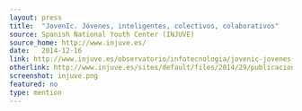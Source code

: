 ```yaml
---
layout: press
title:  "JovenIc. Jóvenes, inteligentes, colectivos, colaborativos"
source: Spanish National Youth Center (INJUVE)
source_home: http://www.injuve.es/
date:   2014-12-16
link: http://www.injuve.es/observatorio/infotecnologia/jovenic-jovenes-inteligentes-colectivos-colaborativos
otherlink: http://www.injuve.es/sites/default/files/2014/29/publicaciones/Estudio%20JovenIc.pdf
screenshot: injuve.png
featured: no
type: mention
---
```


